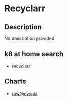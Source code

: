 # Recyclarr

## Description

No description provided.

## k8 at home search

- [recyclarr](https://nanne.dev/k8s-at-home-search/#/recyclarr)

## Charts

- [raw@dysnix](https://dysnix.github.io/charts/)
